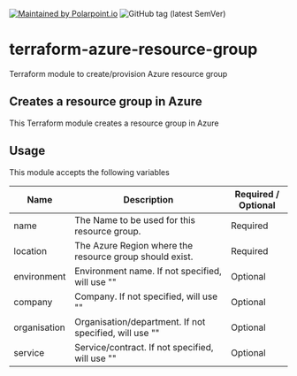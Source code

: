 [![Maintained by Polarpoint.io](https://img.shields.io/badge/maintained%20by-polarpoint.io-%235849a6.svg)](https://polarpoint.io/?ref=terraform-azure-resource-group)
![GitHub tag (latest SemVer)](https://img.shields.io/github/v/tag/polarpoint-io/terraform-azure-resource-group)
# terraform-azure-resource-group
Terraform module to create/provision Azure resource group

## Creates a resource group in Azure

This Terraform module creates a resource group in Azure


## Usage

This module accepts the following variables

| Name    | Description     | Required / Optional |
| ------- | --------------- | ---------- |
| name    | The Name to be used for this resource group. | Required |
| location | The Azure Region where the resource group should exist. | Required 
| environment | Environment name. If not specified, will use ""  | Optional |
| company     | Company. If not specified, will use ""  | Optional |
| organisation     | Organisation/department. If not specified, will use ""  | Optional |
| service     | Service/contract. If not specified, will use ""  | Optional |
